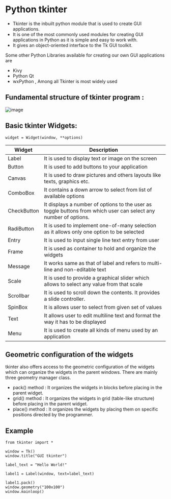 # Python tkinter

* Tkinter is the inbuilt python module that is used to create GUI applications. 
* It is one of the most commonly used modules for creating GUI applications in Python as it is simple and easy to work with. 
* It gives an object-oriented interface to the Tk GUI toolkit.

Some other Python Libraries available for creating our own GUI applications are

- Kivy
- Python Qt
- wxPython ,
Among all Tkinter is most widely used

## Fundamental structure of tkinter program :

![image](https://user-images.githubusercontent.com/33021781/129498549-c43118f2-6c9f-4cb6-ac95-e9eab65b940d.png)

## Basic tkinter Widgets:

```
widget = Widget(window, **options)
```

| Widget | Description |
| ------ | ------ |
| Label | It is used to display text or image on the screen |
| Button | It is used to add buttons to your application |
| Canvas | It is used to draw pictures and others layouts like texts, graphics etc. |
| ComboBox | It contains a down arrow to select from list of available options |
| CheckButton | It displays a number of options to the user as toggle buttons from which user can select any number of options. |
| RadiButton | It is used to implement one-of-many selection as it allows only one option to be selected |
| Entry | It is used to input single line text entry from user |
| Frame | It is used as container to hold and organize the widgets |
| Message | It works same as that of label and refers to multi-line and non-editable text |
| Scale | It is used to provide a graphical slider which allows to select any value from that scale |
| Scrollbar | It is used to scroll down the contents. It provides a slide controller. |
| SpinBox | It is allows user to select from given set of values |
| Text | It allows user to edit multiline text and format the way it has to be displayed |
| Menu | It is used to create all kinds of menu used by an application |


## Geometric configuration of the widgets

tkinter also offers access to the geometric configuration of the widgets which can organize the widgets in the parent windows. There are mainly three geometry manager class.
* pack() method :  It organizes the widgets in blocks before placing in the parent widget.
* grid() method :  It organizes the widgets in grid (table-like structure) before placing in the parent widget.
* place() method : It organizes the widgets by placing them on specific positions directed by the programmer.

## Example
```
from tkinter import *

window = Tk()
window.title("GUI tkinter")

label_text = "Hello World!"

label1 = Label(window, text=label_text)

label1.pack()
window.geometry("100x100")
window.mainloop()
```




